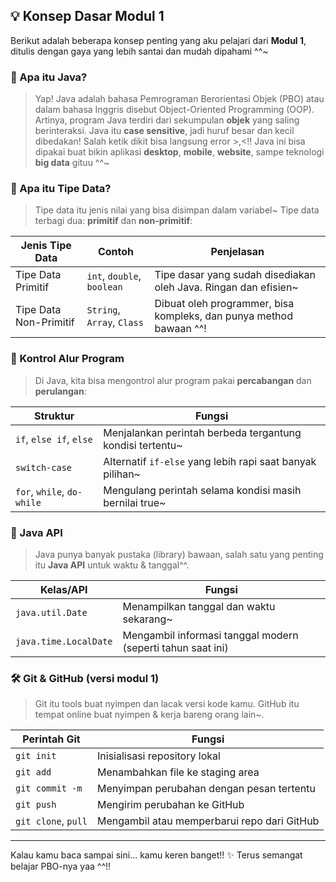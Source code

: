 ## 💡 Konsep Dasar Modul 1

Berikut adalah beberapa konsep penting yang aku pelajari dari **Modul 1**, ditulis dengan gaya yang lebih santai dan mudah dipahami ^^~

### 🧃 Apa itu Java?
> Yap! Java adalah bahasa Pemrograman Berorientasi Objek (PBO) atau dalam bahasa Inggris disebut Object-Oriented Programming (OOP). Artinya, program Java terdiri dari sekumpulan **objek** yang saling berinteraksi. Java itu **case sensitive**, jadi huruf besar dan kecil dibedakan! Salah ketik dikit bisa langsung error >,<!! Java ini bisa dipakai buat bikin aplikasi **desktop**, **mobile**, **website**, sampe teknologi **big data** gituu ^^~

### 🧩 Apa itu Tipe Data?
> Tipe data itu jenis nilai yang bisa disimpan dalam variabel~ Tipe data terbagi dua: **primitif** dan **non-primitif**:

| Jenis Tipe Data       | Contoh                     | Penjelasan                                                                 |
|------------------------|----------------------------|----------------------------------------------------------------------------|
| Tipe Data Primitif     | `int`, `double`, `boolean` | Tipe dasar yang sudah disediakan oleh Java. Ringan dan efisien~             |
| Tipe Data Non-Primitif | `String`, `Array`, `Class` | Dibuat oleh programmer, bisa kompleks, dan punya method bawaan ^^!         |

### 🔁 Kontrol Alur Program
> Di Java, kita bisa mengontrol alur program pakai **percabangan** dan **perulangan**:

| Struktur               | Fungsi                                                         |
|------------------------|----------------------------------------------------------------|
| `if`, `else if`, `else`| Menjalankan perintah berbeda tergantung kondisi tertentu~       |
| `switch-case`          | Alternatif `if-else` yang lebih rapi saat banyak pilihan~       |
| `for`, `while`, `do-while` | Mengulang perintah selama kondisi masih bernilai true~     |

### 📆 Java API
> Java punya banyak pustaka (library) bawaan, salah satu yang penting itu **Java API** untuk waktu & tanggal^^.

| Kelas/API              | Fungsi                                    |
|------------------------|-------------------------------------------|
| `java.util.Date`       | Menampilkan tanggal dan waktu sekarang~    |
| `java.time.LocalDate`  | Mengambil informasi tanggal modern (seperti tahun saat ini) |

### 🛠 Git & GitHub (versi modul 1)
> Git itu tools buat nyimpen dan lacak versi kode kamu. GitHub itu tempat online buat nyimpen & kerja bareng orang lain~.

| Perintah Git       | Fungsi                                           |
|--------------------|--------------------------------------------------|
| `git init`         | Inisialisasi repository lokal                     |
| `git add`          | Menambahkan file ke staging area                 |
| `git commit -m`    | Menyimpan perubahan dengan pesan tertentu        |
| `git push`         | Mengirim perubahan ke GitHub                     |
| `git clone`, `pull`| Mengambil atau memperbarui repo dari GitHub      |

---
Kalau kamu baca sampai sini... kamu keren banget!! ✨ Terus semangat belajar PBO-nya yaa ^^!!
